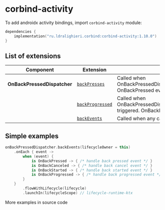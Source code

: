 ﻿
# corbind-activity

To add androidx activity bindings, import `corbind-activity` module:

```kotlin
dependencies {
    implementation("ru.ldralighieri.corbind:corbind-activity:1.10.0")
}
```

## List of extensions

| Component                   | Extension                                                  | Description                                                                                         |
|-----------------------------|------------------------------------------------------------|-----------------------------------------------------------------------------------------------------|
| **OnBackPressedDispatcher** | [`backPresses`][OnBackPressedDispatcher_backPresses]       | Called when OnBackPressedDispatcher.onBackPressed triggered. OnBackPressed events only              |
|                             | [`backProgressed`][OnBackPressedDispatcher_backProgressed] | Called when OnBackPressedDispatcher.dispatchOnBackProgressed triggered. OnBackProgressed event only |
|                             | [`backEvents`][OnBackPressedDispatcher_backEvents]         | Called when any callback event triggered. All events                                                |

## Simple examples

```kotlin
onBackPressedDispatcher.backEvents(lifecycleOwner = this)
    .onEach { event ->
        when (event) {
            is OnBackPressed -> { /* handle back pressed event */ }
            is OnBackCanceled -> { /* handle back cancel event */ }
            is OnBackStarted -> { /* handle back started event */ }
            is OnBackProgressed -> { /* handle back progressed event */ }
        }
    }
        .flowWithLifecycle(lifecycle)
        .launchIn(lifecycleScope) // lifecycle-runtime-ktx
```

More examples in source code

[OnBackPressedDispatcher_backPresses]: https://github.com/LDRAlighieri/Corbind/blob/master/corbind-activity/src/main/kotlin/ru/ldralighieri/corbind/activity/OnBackPressedDispatcherBackPresses.kt
[OnBackPressedDispatcher_backProgressed]: https://github.com/LDRAlighieri/Corbind/blob/master/corbind-activity/src/main/kotlin/ru/ldralighieri/corbind/activity/OnBackPressedDispatcherBackProgressed.kt
[OnBackPressedDispatcher_backEvents]: https://github.com/LDRAlighieri/Corbind/blob/master/corbind-activity/src/main/kotlin/ru/ldralighieri/corbind/activity/OnBackPressedDispatcherOnBackEvents.kt
